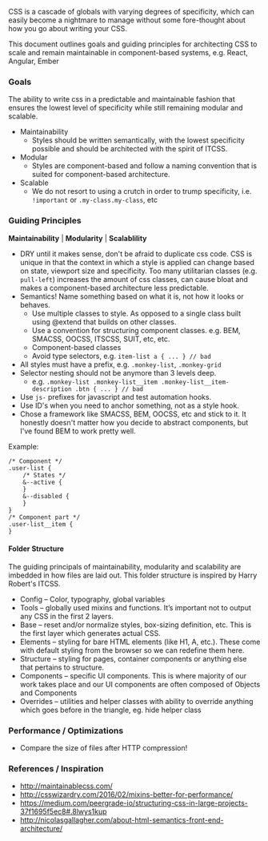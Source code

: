
CSS is a cascade of globals with varying degrees of specificity, which can easily become a nightmare to manage without some fore-thought about how you go about writing your CSS.

This document outlines goals and guiding principles for architecting CSS to scale and remain maintainable in component-based systems, e.g. React, Angular, Ember


### Goals

The ability to write css in a predictable and maintainable fashion that ensures the lowest level of specificity while still remaining modular and scalable.

* Maintainability
	* Styles should be written semantically, with the lowest specificity possible and should be architected with the spirit of ITCSS.
* Modular
	* Styles are component-based and follow a naming convention that is suited for component-based architecture.	 
* Scalable
	* We do not resort to using a crutch in order to trump specificity, i.e. `!important` or `.my-class.my-class`, etc

### Guiding Principles

**Maintainability** | 
**Modularity** | 
**Scalablility**

* DRY until it makes sense, don't be afraid to duplicate css code.  CSS is unique in that the context in which a style is applied can change based on state, viewport size and specificity.  Too many utilitarian classes (e.g. `pull-left`) increases the amount of css classes, can cause bloat and makes a component-based architecture less predictable. 
* Semantics!  Name something based on what it is, not how it looks or behaves.
	* Use multiple classes to style.  As opposed to a single class built using @extend that builds on other classes.
	* Use a convention for structuring component classes.  e.g. BEM, SMACSS, OOCSS, ITSCSS, SUIT, etc, etc.	
	* Component-based classes
	 * Avoid type selectors, e.g. `item-list a { ... } // bad`
* All styles must have a prefix, e.g. `.monkey-list`, `.monkey-grid`
* Selector nesting should not be anymore than 3 levels deep.
	* e.g. `.monkey-list .monkey-list__item .monkey-list__item-description .btn { ... } // bad` 
* Use `js-` prefixes for javascript and test automation hooks.
* Use ID's when you need to anchor something, not as a style hook.
* Chose a framework like SMACSS, BEM, OOCSS, etc and stick to it.  It honestly doesn't matter how you decide to abstract components, but I've found BEM to work pretty well.

Example:

```
/* Component */
.user-list {
	/* States */
	&--active {
	}
	&--disabled {
	}
}
/* Component part */
.user-list__item {
}
```

#### Folder Structure

The guiding principals of maintainability, modularity and scalability are imbedded in how files are laid out.  This folder structure is inspired by Harry Robert's ITCSS.

* Config – Color, typography, global variables
* Tools – globally used mixins and functions. It’s important not to output any CSS in the first 2 layers.
* Base – reset and/or normalize styles, box-sizing definition, etc. This is the first layer which generates actual CSS.
* Elements – styling for bare HTML elements (like H1, A, etc.). These come with default styling from the browser so we can redefine them here.
* Structure – styling for pages, container components or anything else that pertains to structure.
* Components – specific UI components. This is where majority of our work takes place and our UI components are often composed of Objects and Components
* Overrides – utilities and helper classes with ability to override anything which goes before in the triangle, eg. hide helper class

### Performance / Optimizations

* Compare the size of files after HTTP compression!

### References / Inspiration

* http://maintainablecss.com/
* http://csswizardry.com/2016/02/mixins-better-for-performance/
* https://medium.com/peergrade-io/structuring-css-in-large-projects-37f1695f5ec8#.8lwys1kup
* http://nicolasgallagher.com/about-html-semantics-front-end-architecture/